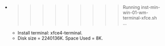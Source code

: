 * >>>>>>>>> Running inst-min-win-01-wm-terminal-xfce.sh ...
  * Install terminal: xfce4-terminal.
  * Disk size = 2240136K. Space Used = 8K.
